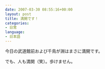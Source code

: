 ```yaml
---
date: 2007-03-30 08:55:16+00:00
layout: post
title: 満開です！
categories:
- 日常
language:
- 日本語
---
```


今日の武道館前および千鳥が淵はまさに満開です。

でも、人も満開（笑）。歩けません。
